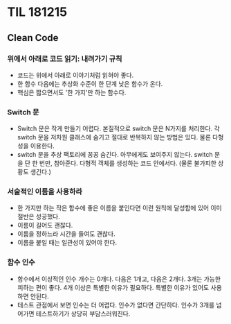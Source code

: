 # TIL 181215

## Clean Code

### 위에서 아래로 코드 읽기: 내려가기 규칙

* 코드는 위에서 아래로 이야기처럼 읽혀야 좋다.
* 한 함수 다음에는 추상화 수준이 한 단계 낮은 함수가 온다.
* 핵심은 짧으면서도 '한 가지'만 하는 함수다.

### Switch 문

* Switch 문은 작게 만들기 어렵다. 본질적으로 switch 문은 N가지를 처리한다. 각 switch 문을 저차원 클래스에 숨기고 절대로 반복하지 않는 방법은 있다. 물론 다형성을 이용한다.
* switch 문을 추상 팩토리에 꽁꽁 숨긴다. 아무에게도 보여주지 않는다. switch 문을 단 한 번만, 참아준다. 다형적 객체를 생성하는 코드 안에서다. (물론 불가피한 상황도 생긴다.)

### 서술적인 이름을 사용하라

* 한 가지만 하는 작은 함수에 좋은 이름을 붙인다면 이런 원칙에 달성함에 있어 이미 절반은 성공했다.
* 이름이 길어도 괜찮다.
* 이름을 정하느라 시간을 들여도 괜찮다.
* 이름을 붙일 때는 일관성이 있어야 한다.

### 함수 인수

* 함수에서 이상적인 인수 개수는 0개다. 다음은 1개고, 다음은 2개다. 3개는 가능한 피하는 편이 좋다. 4개 이상은 특별한 이유가 필요하다. 특별한 이유가 있어도 사용하면 안된다.
* 테스트 관점에서 보면 인수는 더 어렵다. 인수가 없다면 간단하다. 인수가 3개를 넘어가면 테스트하기가 상당히 부담스러워진다.
